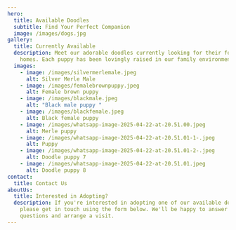 ```yaml
---
hero:
  title: Available Doodles
  subtitle: Find Your Perfect Companion
  image: /images/dogs.jpg
gallery:
  title: Currently Available
  description: Meet our adorable doodles currently looking for their forever
    homes. Each puppy has been lovingly raised in our family environment.
  images:
    - image: /images/silvermerlemale.jpeg
      alt: Silver Merle Male
    - image: /images/femalebrownpuppy.jpeg
      alt: Female brown puppy
    - image: /images/blackmale.jpeg
      alt: "Black male puppy "
    - image: /images/blackfemale.jpeg
      alt: Black female puppy
    - image: /images/whatsapp-image-2025-04-22-at-20.51.00.jpeg
      alt: Merle puppy
    - image: /images/whatsapp-image-2025-04-22-at-20.51.01-1-.jpeg
      alt: Puppy
    - image: /images/whatsapp-image-2025-04-22-at-20.51.01-2-.jpeg
      alt: Doodle puppy 7
    - image: /images/whatsapp-image-2025-04-22-at-20.51.01.jpeg
      alt: Doodle puppy 8
contact:
  title: Contact Us
aboutUs:
  title: Interested in Adopting?
  description: If you're interested in adopting one of our available doodles,
    please get in touch using the form below. We'll be happy to answer any
    questions and arrange a visit.
---
```

